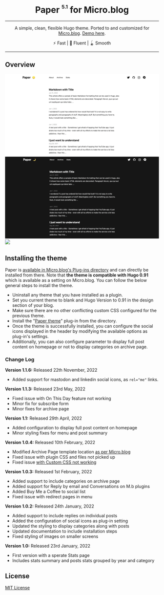 <div align="center">
<h1>Paper <sup><sup><sub>5.1</sub></sup></sup> for Micro.blog</h1>

<hr />

A simple, clean, flexible Hugo theme. Ported to and customized for [Micro.blog](https://micro.blog). [Demo here](https://www.amitgawande.com).

⚡️ Fast | 🦋 Fluent | 🪀 Smooth

</div>

---

## Overview

![](https://raw.githubusercontent.com/am1t/microdotblog-paper/master/images/screenshot.png)
![](https://raw.githubusercontent.com/am1t/microdotblog-paper/master/images/screenshot_dark.png)
![](https://raw.githubusercontent.com/am1t/microdotblog-paper/master/images/screenshot_mobile.png)

## Installing the theme

Paper is [available in Micro.blog's Plug-ins directory](https://micro.blog/account/plugins/view/43) and can directly be installed from there. Note that **the theme is compatible with Hugo 0.91** which is available as a setting on Micro.blog. You can follow the below general steps to install the theme. 

- Uninstall any theme that you have installed as a plugin. 
- Set you current theme to blank and Hugo Version to 0.91 in the design section of your blog. 
- Make sure there are no other conflicting custom CSS configured for the previous theme. 
- Install the "[Paper theme](https://micro.blog/account/plugins/view/43)" plug-in from the directory. 
- Once the theme is successfully installed, you can configure the social icons displayed in the header by modifying the available options as plug-in's settings.
- Additionally, you can also configure parameter to display full post content on homepage or not to display categories on archive page.

### Change Log

**Version 1.1.6:** Released 22th November, 2022
- Added support for mastodon and linkedin social icons, as `rel="me"` links.

**Version 1.1.3:** Released 23rd May, 2022
- Fixed issue with On This Day feature not working
- Minor fix for subscribe form 
- Minor fixes for archive page

**Version 1.1:** Released 29th April, 2022
- Added configuration to display full post content on homepage
- Minor styling fixes for menu and post summary

**Version 1.0.4:** Released 10th February, 2022
- Modified Archive Page template location [as per Micro.blog](https://micro.blog/manton/12448449) 
- Fixed issue with plugin CSS and files not picked up
- Fixed issue [with Custom CSS not working](https://micro.blog/Mtt/12470314)

**Version 1.0.3:** Released 1st February, 2022
- Added support to include categories on archive page
- Added support for Reply by email and Conversations on M.b plugins
- Added Buy Me a Coffee to social list 
- Fixed issue with redirect pages in menu

**Version 1.0.2:** Released 24th January, 2022
- Added support to include replies on individual posts
- Added the configuration of social icons as plug-in setting
- Updated the styling to display categories along with posts
- Updated documentation to include installation steps
- Fixed styling of images on smaller screens

**Version 1.0:** Released 23rd January, 2022
- First version with a sperate Stats page
- Includes stats summary and posts stats grouped by year and category

## License

[MIT License](https://github.com/nanxiaobei/hugo-paper/blob/master/LICENSE)
